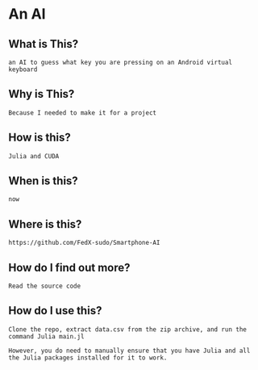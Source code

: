 # An AI

## What is This?

    an AI to guess what key you are pressing on an Android virtual keyboard

## Why is This?

    Because I needed to make it for a project

## How is this?

    Julia and CUDA

## When is this?

    now

## Where is this?

    https://github.com/FedX-sudo/Smartphone-AI


## How do I find out more?

    Read the source code

## How do I use this?

    Clone the repo, extract data.csv from the zip archive, and run the command Julia main.jl

    However, you do need to manually ensure that you have Julia and all the Julia packages installed for it to work.
